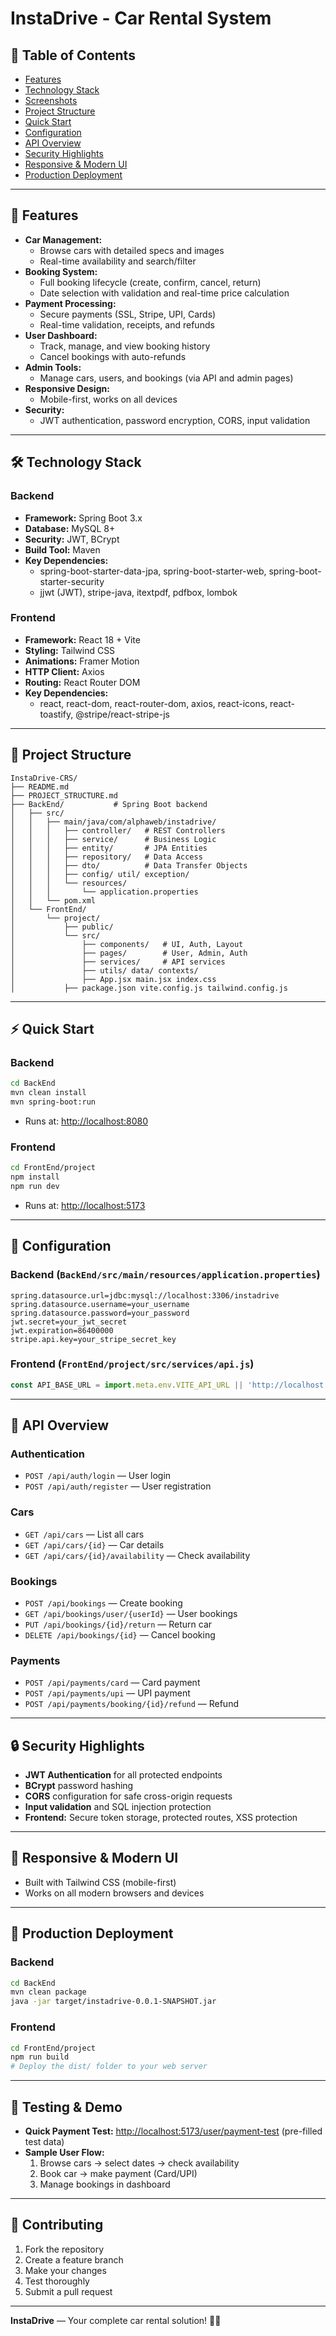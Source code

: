 # InstaDrive - Car Rental System


## 📑 Table of Contents
- [Features](#-features)
- [Technology Stack](#️-technology-stack)
- [Screenshots](#-screenshots)
- [Project Structure](#-project-structure)
- [Quick Start](#-quick-start)
- [Configuration](#-configuration)
- [API Overview](#-api-overview)
- [Security Highlights](#-security-highlights)
- [Responsive & Modern UI](#-responsive--modern-ui)
- [Production Deployment](#-production-deployment)


---

## 🚗 Features

- **Car Management:**
  - Browse cars with detailed specs and images
  - Real-time availability and search/filter
- **Booking System:**
  - Full booking lifecycle (create, confirm, cancel, return)
  - Date selection with validation and real-time price calculation
- **Payment Processing:**
  - Secure payments (SSL, Stripe, UPI, Cards)
  - Real-time validation, receipts, and refunds
- **User Dashboard:**
  - Track, manage, and view booking history
  - Cancel bookings with auto-refunds
- **Admin Tools:**
  - Manage cars, users, and bookings (via API and admin pages)
- **Responsive Design:**
  - Mobile-first, works on all devices
- **Security:**
  - JWT authentication, password encryption, CORS, input validation

---

## 🛠️ Technology Stack

### Backend
- **Framework:** Spring Boot 3.x
- **Database:** MySQL 8+
- **Security:** JWT, BCrypt
- **Build Tool:** Maven
- **Key Dependencies:**
  - spring-boot-starter-data-jpa, spring-boot-starter-web, spring-boot-starter-security
  - jjwt (JWT), stripe-java, itextpdf, pdfbox, lombok

### Frontend
- **Framework:** React 18 + Vite
- **Styling:** Tailwind CSS
- **Animations:** Framer Motion
- **HTTP Client:** Axios
- **Routing:** React Router DOM
- **Key Dependencies:**
  - react, react-dom, react-router-dom, axios, react-icons, react-toastify, @stripe/react-stripe-js

---

## 📁 Project Structure

```
InstaDrive-CRS/
├── README.md
├── PROJECT_STRUCTURE.md
├── BackEnd/           # Spring Boot backend
│   ├── src/
│   │   ├── main/java/com/alphaweb/instadrive/
│   │   │   ├── controller/   # REST Controllers
│   │   │   ├── service/      # Business Logic
│   │   │   ├── entity/       # JPA Entities
│   │   │   ├── repository/   # Data Access
│   │   │   ├── dto/          # Data Transfer Objects
│   │   │   ├── config/ util/ exception/
│   │   │   └── resources/
│   │   │       └── application.properties
│   │   └── pom.xml
│   └── FrontEnd/
│       └── project/
│           ├── public/
│           └── src/
│               ├── components/   # UI, Auth, Layout
│               ├── pages/        # User, Admin, Auth
│               ├── services/     # API services
│               ├── utils/ data/ contexts/
│               ├── App.jsx main.jsx index.css
│           ├── package.json vite.config.js tailwind.config.js
```

---

## ⚡ Quick Start

### Backend
```bash
cd BackEnd
mvn clean install
mvn spring-boot:run
```
- Runs at: [http://localhost:8080](http://localhost:8080)

### Frontend
```bash
cd FrontEnd/project
npm install
npm run dev
```
- Runs at: [http://localhost:5173](http://localhost:5173)

---

## 🔧 Configuration

### Backend (`BackEnd/src/main/resources/application.properties`)
```properties
spring.datasource.url=jdbc:mysql://localhost:3306/instadrive
spring.datasource.username=your_username
spring.datasource.password=your_password
jwt.secret=your_jwt_secret
jwt.expiration=86400000
stripe.api.key=your_stripe_secret_key
```

### Frontend (`FrontEnd/project/src/services/api.js`)
```js
const API_BASE_URL = import.meta.env.VITE_API_URL || 'http://localhost:8080/api';
```

---

## 🧩 API Overview

### Authentication
- `POST /api/auth/login` — User login
- `POST /api/auth/register` — User registration

### Cars
- `GET /api/cars` — List all cars
- `GET /api/cars/{id}` — Car details
- `GET /api/cars/{id}/availability` — Check availability

### Bookings
- `POST /api/bookings` — Create booking
- `GET /api/bookings/user/{userId}` — User bookings
- `PUT /api/bookings/{id}/return` — Return car
- `DELETE /api/bookings/{id}` — Cancel booking

### Payments
- `POST /api/payments/card` — Card payment
- `POST /api/payments/upi` — UPI payment
- `POST /api/payments/booking/{id}/refund` — Refund

---

## 🔒 Security Highlights
- **JWT Authentication** for all protected endpoints
- **BCrypt** password hashing
- **CORS** configuration for safe cross-origin requests
- **Input validation** and SQL injection protection
- **Frontend:** Secure token storage, protected routes, XSS protection

---

## 📱 Responsive & Modern UI
- Built with Tailwind CSS (mobile-first)
- Works on all modern browsers and devices

---

## 🚀 Production Deployment

### Backend
```bash
cd BackEnd
mvn clean package
java -jar target/instadrive-0.0.1-SNAPSHOT.jar
```

### Frontend
```bash
cd FrontEnd/project
npm run build
# Deploy the dist/ folder to your web server
```

---

## 🧪 Testing & Demo
- **Quick Payment Test:** [http://localhost:5173/user/payment-test](http://localhost:5173/user/payment-test) (pre-filled test data)
- **Sample User Flow:**
  1. Browse cars → select dates → check availability
  2. Book car → make payment (Card/UPI)
  3. Manage bookings in dashboard

---

## 🤝 Contributing
1. Fork the repository
2. Create a feature branch
3. Make your changes
4. Test thoroughly
5. Submit a pull request

---

**InstaDrive** — Your complete car rental solution! 🚗✨
